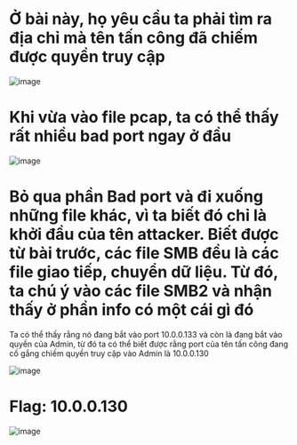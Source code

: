# Ở bài này, họ yêu cầu ta phải tìm ra địa chỉ mà tên tấn công đã chiếm được quyền truy cập

![image](https://github.com/anhshidou/EHCCTFTraining/assets/120787381/d42b7af2-5fda-4e54-b39f-1fc1ec931e2b)

# Khi vừa vào file pcap, ta có thể thấy rất nhiều bad port ngay ở đầu

![image](https://github.com/anhshidou/EHCCTFTraining/assets/120787381/81a5aa87-cc19-4a21-8ff2-e4bbf15cca9e)

# Bỏ qua phần Bad port và đi xuống những file khác, vì ta biết đó chỉ là khởi đầu của tên attacker. Biết được từ bài trước, các file SMB đều là các file giao tiếp, chuyển dữ liệu. Từ đó, ta chú ý vào các file SMB2 và nhận thấy ở phần info có một cái gì đó
Ta có thể thấy rằng nó đang bắt vào port 10.0.0.133 và còn là đang bắt vào quyền của Admin, từ đó ta có thể biết được rằng port của tên tấn công đang cố gắng chiếm quyền truy cập vào Admin là 10.0.0.130

![image](https://github.com/anhshidou/EHCCTFTraining/assets/120787381/c43c0079-fea9-4344-904f-870946571a9f)


# Flag: 10.0.0.130

![image](https://github.com/anhshidou/EHCCTFTraining/assets/120787381/d8e2bb0d-57a3-4f28-a8c6-97a336880426)
